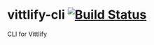 # vittlify-cli [![Build Status](https://travis-ci.org/kyokley/vittlify-cli.svg?branch=master)](https://travis-ci.org/kyokley/vittlify-cli)
CLI for Vittlify
